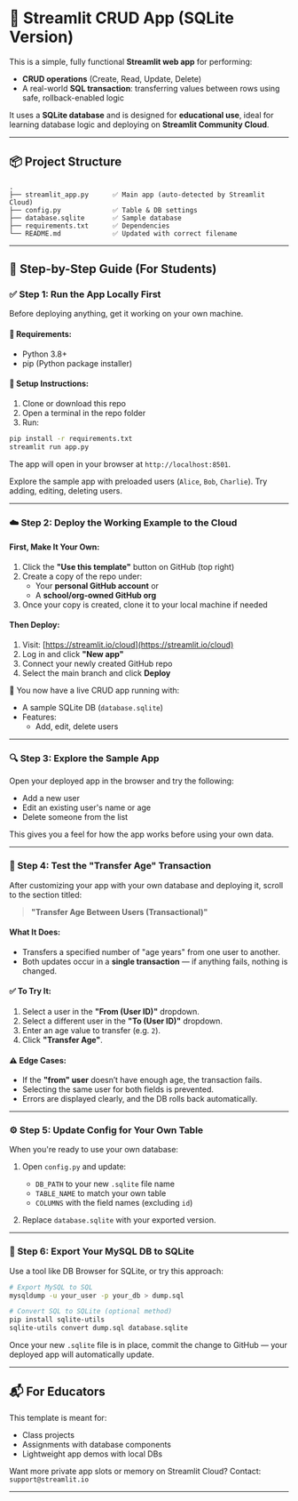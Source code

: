 # 🔧 Streamlit CRUD App (SQLite Version)

This is a simple, fully functional **Streamlit web app** for performing:

- **CRUD operations** (Create, Read, Update, Delete)
- A real-world **SQL transaction**: transferring values between rows using safe, rollback-enabled logic

It uses a **SQLite database** and is designed for **educational use**, ideal for learning database logic and deploying on **Streamlit Community Cloud**.

---

## 📦 Project Structure

```
.
├── streamlit_app.py      ✅ Main app (auto-detected by Streamlit Cloud)
├── config.py             ✅ Table & DB settings
├── database.sqlite       ✅ Sample database
├── requirements.txt      ✅ Dependencies
└── README.md             ✅ Updated with correct filename
```

---

## 🚀 Step-by-Step Guide (For Students)

### ✅ Step 1: Run the App Locally First

Before deploying anything, get it working on your own machine.

#### 🧰 Requirements:
- Python 3.8+
- pip (Python package installer)

#### 🔧 Setup Instructions:

1. Clone or download this repo
2. Open a terminal in the repo folder
3. Run:

```bash
pip install -r requirements.txt
streamlit run app.py
```

The app will open in your browser at `http://localhost:8501`.

Explore the sample app with preloaded users (`Alice`, `Bob`, `Charlie`). Try adding, editing, deleting users.

---

### ☁️ Step 2: Deploy the Working Example to the Cloud

#### First, Make It Your Own:

1. Click the **"Use this template"** button on GitHub (top right)
2. Create a copy of the repo under:
   - Your **personal GitHub account** or
   - A **school/org-owned GitHub org**
3. Once your copy is created, clone it to your local machine if needed

#### Then Deploy:

1. Visit: [https://streamlit.io/cloud](https://streamlit.io/cloud)
2. Log in and click **"New app"**
3. Connect your newly created GitHub repo
4. Select the main branch and click **Deploy**

🎉 You now have a live CRUD app running with:
- A sample SQLite DB (`database.sqlite`)
- Features:
  - Add, edit, delete users

---

### 🔍 Step 3: Explore the Sample App

Open your deployed app in the browser and try the following:

- Add a new user
- Edit an existing user's name or age
- Delete someone from the list

This gives you a feel for how the app works before using your own data.

---

### 🔁 Step 4: Test the "Transfer Age" Transaction

After customizing your app with your own database and deploying it, scroll to the section titled:

> **"Transfer Age Between Users (Transactional)"**

#### What It Does:
- Transfers a specified number of "age years" from one user to another.
- Both updates occur in a **single transaction** — if anything fails, nothing is changed.

#### ✅ To Try It:
1. Select a user in the **"From (User ID)"** dropdown.
2. Select a different user in the **"To (User ID)"** dropdown.
3. Enter an age value to transfer (e.g. `2`).
4. Click **"Transfer Age"**.

#### ⚠️ Edge Cases:
- If the **"from" user** doesn’t have enough age, the transaction fails.
- Selecting the same user for both fields is prevented.
- Errors are displayed clearly, and the DB rolls back automatically.

---

### ⚙️ Step 5: Update Config for Your Own Table

When you're ready to use your own database:

1. Open `config.py` and update:
   - `DB_PATH` to your new `.sqlite` file name
   - `TABLE_NAME` to match your own table
   - `COLUMNS` with the field names (excluding `id`)

2. Replace `database.sqlite` with your exported version.

---

### 🔄 Step 6: Export Your MySQL DB to SQLite

Use a tool like DB Browser for SQLite, or try this approach:

```bash
# Export MySQL to SQL
mysqldump -u your_user -p your_db > dump.sql

# Convert SQL to SQLite (optional method)
pip install sqlite-utils
sqlite-utils convert dump.sql database.sqlite
```

Once your new `.sqlite` file is in place, commit the change to GitHub — your deployed app will automatically update.

---

## 📬 For Educators

This template is meant for:
- Class projects
- Assignments with database components
- Lightweight app demos with local DBs

Want more private app slots or memory on Streamlit Cloud? Contact: `support@streamlit.io`

---
